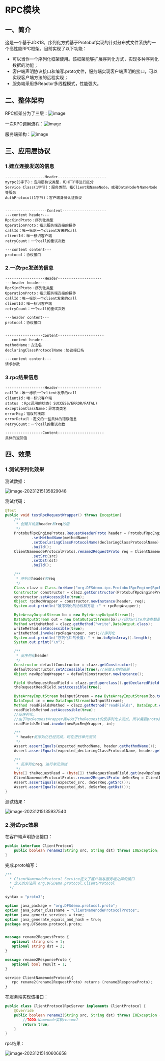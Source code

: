 # RPC模块

## 一、简介

这是一个基于JDK18，序列化方式基于Protobuf实现的针对分布式文件系统的一个高性能RPC框架。目前实现了以下功能：

- 可以当作一个序列化框架使用。该框架能够扩展序列化方式，实现多种序列化数据的功能；
- 客户端声明协议接口和编写.proto文件，服务端实现客户端声明的接口，可以实现客户端方法的远程实现；
- 服务端采用多Reactor多线程模式，性能强大。

## 二、整体架构
RPC框架分为了三层：![image](https://github.com/fsens/MyDFS/assets/95872817/cb2fa3d3-6414-410a-bab6-3d3091125c7d)

一次RPC调用流程：![image](https://github.com/fsens/MyDFS/assets/95872817/976cc54a-1c99-4942-8e1d-4bb6737f58b1)

服务端架构：![image](https://github.com/fsens/MyDFS/assets/95872817/6d23f089-b287-4f06-9d2c-b6b19dd5b2bb)


## 三、应用层协议
### 1.建立连接发送的信息
```
------------------Header----------------------
myrpc(5字节)：应用层协议类型，和HTTP等进行区分
Service Class(1字节)：服务类型，指Client和NameNode，或者DataNode与NameNode等服务
AuthProtocol(1字节)：客户端身份认证协议


-------------------Content--------------------
---content header---
RpcKindPtoto：序列化类型
OperationProto：指示服务端连接的操作
callId：唯一标识一个client发来的call
clientId：唯一标识客户端
retryCount：一个call的重试次数

---content content---
protocol：协议接口
```

### 2.一次rpc发送的信息
```
------------------Header--------------------
---header header---
RpcKindPtoto：序列化类型
OperationProto：指示服务端连接的操作
callId：唯一标识一个client发来的call
clientId：唯一标识客户端
retryCount：一个call的重试次数

---header content---
protocol：协议接口


-----------------Content---------------------
---content header---
methodName：方法名
declaringClassProtocolName：协议接口名

---content content---
请求参数
```

### 3.rpc结果信息
```
------------------Header--------------------
callId：唯一标识一个client发来的call
clientId：唯一标识客户端
status ：Rpc调用的状态( SUCCESS/ERROR/FATAL)
exceptionClassName：异常类类名
errorMsg：错误的栈踪
errorDetail：定义的一些具体的错误信息
retryCount：一个call的重试次数

-----------------Content---------------------
具体的返回值

```

## 四、效果

### 1.测试序列化效果

测试数据：

![image-20231215135829048](img/image-20231215135829048.png)

测试代码：

```Java
@Test
public void testRpcRequestWrapper() throws Exception{
    /**
     * 创建并设置header和req的值
     */
    ProtobufRpcEngineProtos.RequestHeaderProto header = ProtobufRpcEngineProtos.RequestHeaderProto.newBuilder()
            .setMethodName(methodName)
            .setDeclaringClassProtocolName(declaringClassProtocolName)
            .build();
    ClientNamenodeProtocolProtos.rename2RequestProto req = ClientNamenodeProtocolProtos.rename2RequestProto.newBuilder()
            .setSrc(src)
            .setDst(dst)
            .build();

    /**
     * 序列化header和req
     */
    Class clazz = Class.forName("org.DFSdemo.ipc.ProtobufRpcEngine$RpcRequestWrapper");
    Constructor constructor = clazz.getConstructor(ProtobufRpcEngineProtos.RequestHeaderProto.class, Message.class);
    constructor.setAccessible(true);
    Object rpcReqWrapper = constructor.newInstance(header, req);
    System.out.println("被序列化的协议和方法 :" + rpcReqWrapper);

    ByteArrayOutputStream bo = new ByteArrayOutputStream();
    DataOutputStream out = new DataOutputStream(bo);//因为write方法参数是DataOutput类型的，所有要将输出流转为DataOutput或其子类类型
    Method writeMethod = clazz.getMethod("write",DataOutput.class);
    writeMethod.setAccessible(true);
    writeMethod.invoke(rpcReqWrapper, out);//序列化
    System.out.println("序列化后的长度: " + bo.toByteArray().length);
    System.out.print("\n");

    /**
     * 反序列化header
     */
    Constructor defaultConstructor = clazz.getConstructor();
    defaultConstructor.setAccessible(true);//获取无参构造器
    Object newRpcReqWrapper = defaultConstructor.newInstance();

    Field theRequestReadField = clazz.getSuperclass().getDeclaredField("theRequestRead");//获取父类的theRequestRead字段
    theRequestReadField.setAccessible(true);

    ByteArrayInputStream baInputStream = new ByteArrayInputStream(bo.toByteArray());
    DataInput in = new DataInputStream(baInputStream);
    Method readFieldsMethod = clazz.getMethod("readFields", DataInput.class);
    readFieldsMethod.setAccessible(true);
    //反序列化。
    //由于RpcRequestWrapper类中对于theRequest的反序列化未完成，所以需要proto类来反序列化
    readFieldsMethod.invoke(newRpcReqWrapper, in);

    /**
     * header反序列化已经完成，现在进行单元测试
     */
    Assert.assertEquals(expected_methodName, header.getMethodName());
    Assert.assertEquals(expected_declaringClassProtocolName, header.getDeclaringClassProtocolName());

    /**
     * 反序列化req，进行单元测试
     */
    byte[] theRequestRead = (byte[]) theRequestReadField.get(newRpcReqWrapper);
    ClientNamenodeProtocolProtos.rename2RequestProto deSerReq = ClientNamenodeProtocolProtos.rename2RequestProto.parseFrom(theRequestRead);
    Assert.assertEquals(expected_src, deSerReq.getSrc());
    Assert.assertEquals(expected_dst, deSerReq.getDst());
}
```

测试结果：

![image-20231215135937540](img/image-20231215135937540.png)

### 2.测试rpc效果

在客户端声明协议接口：

```java
public interface ClientProtocol 
    public boolean rename2(String src, String dst) throws IOException;
}
```

完成.proto编写：

```protobuf
/**
  * ClientNamenodeProtocol Service定义了客户端与服务端之间的接口
  * 定义的方法同 org.DFSDemo.protocol.ClientProtocol
  */

syntax = "proto3";

option java_package = "org.DFSdemo.protocol.proto";
option java_outer_classname = "ClientNamenodeProtocolProtos";
option java_generic_services = true;
option java_generate_equals_and_hash = true;
package org.DFSdemo.protocol.proto;


message rename2RequestProto {
   optional string src = 1;
   optional string dst = 2;
}

message rename2ResponseProto {
   optional bool result = 1;
}

service ClientNamenodeProtocol{
   rpc rename2(rename2RequestProto) returns (rename2ResponseProto);
}
```

在服务端实现该接口：

```java
public class ClientProtocolRpcServer implements ClientProtocol {
    @Override
    public boolean rename2(String src, String dst) throws IOException {
        //TODO:Namenode实现rename2
        return true;
    }
}
```

rpc结果：

![image-20231215140606658](img/image-20231215140606658.png)
